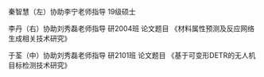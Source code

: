 秦智慧（左）协助李宁老师指导 19级硕士

李丹（右）协助刘秀磊老师指导 研2004班 论文题目 《材料属性预测及反应网络生成相关技术研究》

于荃（中）协助刘秀磊老师指导 研2101班 论文题目 《基于可变形DETR的无人机目标检测技术研究》
